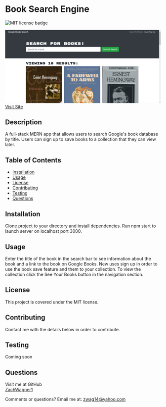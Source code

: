 # Book Search Engine
![MIT license badge](https://img.shields.io/badge/license-MIT-green)

![Google Books Search](./assets/images/screenshot.png)
[Visit Site](https://warm-river-89849.herokuapp.com/)


## Description

A full-stack MERN app that allows users to search Google's book database by title. Users can sign up to save books to a collection that they can view later.

## Table of Contents
  * [Installation](#installation)
  * [Usage](#usage)
  * [License](#license)
  * [Contributing](#contributing)
  * [Testing](#testing)
  * [Questions](#questions)

## Installation
  Clone project to your directory and install dependencies. Run npm start to launch server on localhost port 3000.

## Usage
  Enter the title of the book in the search bar to see information about the book and a link to the book on Google Books. New uses sign up in order to use the book save feature and them to your collection. To view the collection click the See Your Books button in the navigation section.

## License 
  This project is covered under the MIT license.

## Contributing
  Contact me with the details below in order to contribute.

## Testing
  Coming soon

## Questions
  Visit me at GitHub  
  [ZachWagner1](https://github.com/ZachWagner1)

  Comments or questions? Email me at:
  [zwag14@yahoo.com](mailto:zwag14@yahoo.com)
